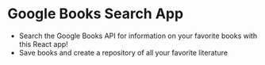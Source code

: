 # Google Books Search App

- Search the Google Books API for information on your favorite books with this React app!
- Save books and create a repository of all your favorite literature 
